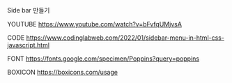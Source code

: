 Side bar 만들기

YOUTUBE
https://www.youtube.com/watch?v=bFvfqUMjvsA

CODE
https://www.codinglabweb.com/2022/01/sidebar-menu-in-html-css-javascript.html

FONT
https://fonts.google.com/specimen/Poppins?query=poppins

BOXICON
https://boxicons.com/usage
